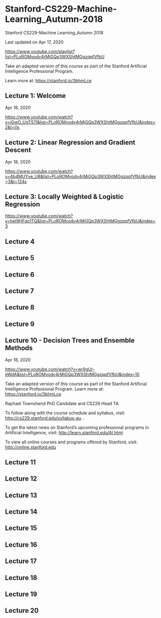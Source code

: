 # Stanford-CS229-Machine-Learning_Autumn-2018
Stanford CS229-Machine Learning_Autumn 2018



Last updated on Apr 17, 2020

https://www.youtube.com/playlist?list=PLoROMvodv4rMiGQp3WXShtMGgzqpfVfbU


Take an adapted version of this course as part of the Stanford Artificial Intelligence Professional Program. 

Learn more at: https://stanford.io/3bhmLce

## Lecture 1: Welcome

Apr 18, 2020

https://www.youtube.com/watch?v=jGwO_UgTS7I&list=PLoROMvodv4rMiGQp3WXShtMGgzqpfVfbU&index=2&t=0s


## Lecture 2: Linear Regression and Gradient Descent

Apr 18, 2020

https://www.youtube.com/watch?v=4b4MUYve_U8&list=PLoROMvodv4rMiGQp3WXShtMGgzqpfVfbU&index=3&t=124s

## Lecture 3: Locally Weighted & Logistic Regression

https://www.youtube.com/watch?v=het9HFqo1TQ&list=PLoROMvodv4rMiGQp3WXShtMGgzqpfVfbU&index=3

## Lecture 4

## Lecture 5


## Lecture 6

## Lecture 7

## Lecture 8

## Lecture 9

## Lecture 10 - Decision Trees and Ensemble Methods

Apr 18, 2020

https://www.youtube.com/watch?v=wr9gUr-eWdA&list=PLoROMvodv4rMiGQp3WXShtMGgzqpfVfbU&index=10

Take an adapted version of this course as part of the Stanford Artificial Intelligence Professional Program. Learn more at: https://stanford.io/3bhmLce

Raphael Townshend
PhD Candidate and CS229 Head TA
 
To follow along with the course schedule and syllabus, visit: 
http://cs229.stanford.edu/syllabus-au... 
 
To get the latest news on Stanford’s upcoming professional programs in Artificial Intelligence, visit: 
http://learn.stanford.edu/AI.html
 
To view all online courses and programs offered by Stanford, visit: http://online.stanford.edu


## Lecture 11

## Lecture 12

## Lecture 13

## Lecture 14

## Lecture 15

## Lecture 16

## Lecture 17

## Lecture 18

## Lecture 19

## Lecture 20



